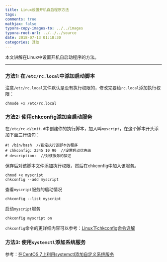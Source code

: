 ```yaml
---
title: Linux设置开机自启程序方法
tags:
comments: true
mathjax: false
typora-copy-images-to: ../../images
typora-root-url: ../../../source
date: 2018-07-13 01:18:30
categories: 其他
---
```


本文讲解在Linux中设置开机自启动程序的方法。

<!-- more -->

---

### 方法1: 在`/etc/rc.local`中添加启动脚本

注意`/etc/rc.local`文件默认是没有执行权限的，修改完要给`rc.local`添加执行权限：

```
chmode +x /etc/rc.local
```

### 方法2: 使用chkconfig添加自启动服务

在`/etc/rc.d/init.d`中创建你的执行脚本，加入叫`myscript`，在这个脚本开头添加下面三行语句：

```
#! /bin/bash  //指定执行该脚本的程序
# chkconfig: 2345 10 90  //设置启动优先级
# description:  //对该服务的描述
```
保存后对该脚本文件添加执行权限，然后在chkconfig中加入该服务。
```
chmod +x myscript
chkconfig --add myscript
```

查看`myscript`服务的启动情况

```
chkconfig --list myscript
```

启动`myscript`服务

```
chkconfig myscript on
```

`chkconfig`命令的更详细内容可以参考：[Linux下chkconfig命令详解](https://www.cnblogs.com/panjun-Donet/archive/2010/08/10/1796873.html)

### 方法3: 使用`systemctl`添加系统服务

参考：[在CentOS 7上利用systemctl添加自定义系统服务](https://blog.csdn.net/yuanguozhengjust/article/details/38019923)